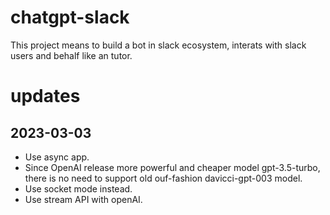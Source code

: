 # chatgpt-slack

This project means to build a bot in slack ecosystem, interats with slack users and behalf like an 
tutor. 

# updates
## 2023-03-03
* Use async app.
* Since OpenAI release more powerful and cheaper model gpt-3.5-turbo, there is no need to 
support old ouf-fashion davicci-gpt-003 model.
* Use socket mode instead.
* Use stream API with openAI.
